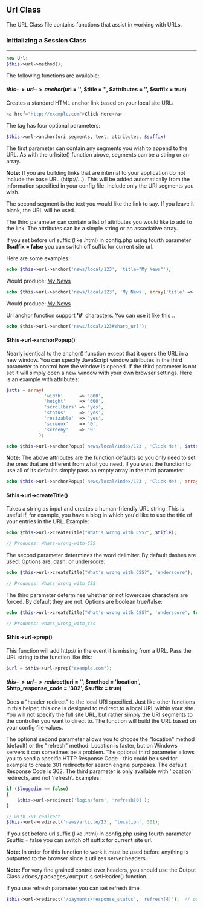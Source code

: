 ## Url Class

The URL Class file contains functions that assist in working with URLs.

### Initializing a Session Class

------

```php
new Url;
$this->url->method();
```

The following functions are available:

#### $this->url->anchor($uri = '', $title = '', $attributes = '', $suffix = true)

Creates a standard HTML anchor link based on your local site URL:

```php
<a href="http://example.com">Click Here</a>
```

The tag has four optional parameters:

```php
$this->url->anchor(uri segments, text, attributes, $suffix)
```

The first parameter can contain any segments you wish to append to the URL. As with the url\site() function above, segments can be a string or an array.

**Note:** If you are building links that are internal to your application do not include the base URL (http://...). This will be added automatically from the information specified in your config file. Include only the URI segments you wish.

The second segment is the text you would like the link to say. If you leave it blank, the URL will be used.

The third parameter can contain a list of attributes you would like to add to the link. The attributes can be a simple string or an associative array.

If you set before url suffix (like .html) in config.php using fourth parameter **$suffix = false** you can switch off suffix for current site url.

Here are some examples:

```php
echo $this->url->anchor('news/local/123', 'title="My News"');
```

Would produce: <a href="news/local/123" title="My News">My News</a>

```php
echo $this->url->anchor('news/local/123', 'My News', array('title' => 'The best news!'));
```

Would produce: <a href="news/local/123" title="The best news!">My News</a>

Url anchor function support **'#'** characters. You can use it like this ..

```php
echo $this->url->anchor('news/local/123#sharp_url');
```

#### $this->url->anchorPopup()

Nearly identical to the anchor() function except that it opens the URL in a new window. You can specify JavaScript window attributes in the third parameter to control how the window is opened. If the third parameter is not set it will simply open a new window with your own browser settings. Here is an example with attributes:

```php
$atts = array(
              'width'      => '800',
              'height'     => '600',
              'scrollbars' => 'yes',
              'status'     => 'yes',
              'resizable'  => 'yes',
              'screenx'    => '0',
              'screeny'    => '0'
            );

echo $this->url->anchorPopup('news/local/index/123', 'Click Me!', $atts);
```

**Note:** The above attributes are the function defaults so you only need to set the ones that are different from what you need. If you want the function to use all of its defaults simply pass an empty array in the third parameter:

```php
echo $this->url->anchorPopup('news/local/index/123', 'Click Me!', array());
```

#### $this->url->createTitle()

Takes a string as input and creates a human-friendly URL string. This is useful if, for example, you have a blog in which you'd like to use the title of your entries in the URL. Example:

```php
echo $this->url->createTitle("What's wrong with CSS?", $title);

// Produces: Whats-wrong-with-CSS
```

The second parameter determines the word delimiter. By default dashes are used. Options are: dash, or underscore:

```php
echo $this->url->createTitle("What's wrong with CSS?", 'underscore');

// Produces: Whats_wrong_with_CSS
```

The third parameter determines whether or not lowercase characters are forced. By default they are not. Options are boolean true/false:

```php
echo $this->url->createTitle("What's wrong with CSS?", 'underscore', true);

// Produces: whats_wrong_with_css
```

#### $this->url->prep()

This function will add http:// in the event it is missing from a URL. Pass the URL string to the function like this:

```php
$url = $this->url->prep("example.com");
```

#### $this->url->redirect($uri = '', $method = 'location', $http_response_code = '302', $suffix = true)

Does a "header redirect" to the local URI specified. Just like other functions in this helper, this one is designed to redirect to a local URL within your site. You will not specify the full site URL, but rather simply the URI segments to the controller you want to direct to. The function will build the URL based on your config file values.

The optional second parameter allows you to choose the "location" method (default) or the "refresh" method. Location is faster, but on Windows servers it can sometimes be a problem. The optional third parameter allows you to send a specific HTTP Response Code - this could be used for example to create 301 redirects for search engine purposes. The default Response Code is 302. The third parameter is only available with 'location' redirects, and not 'refresh'. Examples:

```php
if ($loggedin == false)
{
	$this->url->redirect('login/form', 'refresh[0]');
}

// with 301 redirect
$this->url->redirect('news/article/13', 'location', 301);
```

If you set before url suffix (like .html) in config.php using fourth parameter $suffix = false you can switch off suffix for current site url.

**Note:** In order for this function to work it must be used before anything is outputted to the browser since it utilizes server headers.

**Note:** For very fine grained control over headers, you should use the Output Class <kbd>/docs/packages/output</kbd>'s setHeader() function.

If you use refresh parameter you can set refresh time.

```php
$this->url->redirect('/payments/response_status', 'refresh[4]');  // output  header("Refresh:4;url=/payments/response_status");
```